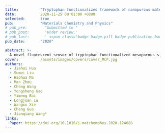```yaml
---
title:          "Tryptophan functionalized framework of nanoporous material as fluorescent sensor for trace detection of Zn2+ ions"
date:           2020-11-25 00:01:00 +0800
selected:       true
pub:            "Materials Chemistry and Physics"
# pub_pre:        "Submitted to "
# pub_post:       'Under review.'
# pub_last:       ' <span class="badge badge-pill badge-publication badge-success">Spotlight</span>'
pub_date:       "2020"

abstract: >-
  A novel fluorescent sensor of tryptophan functionalized mesoporous silica (Trp-Meso-Si) for detecting Zn2+ ion was designed by modifying the framework of nanoporous material with Tryptophan organic silicon source under the template via co-condensation method. Tryptophan organic silicon source was first synthesized by selecting natural amino acid as reagent via multi-steps reactions. The sensing material Trp-Meso-Si was well characterized by various spectroscopic techniques. The results indicate that material 5%-Trp-Meso-Si with low amounts of Tryptophan exhibits well-ordered one-dimensional hexagonal P6mm structure. However, the sample 15%-Trp-Meso-Si with high amounts of Tryptophan shows strongest fluorescent intensity at the same excited wavelength of 285 nm. All the materials Trp-Meso-Si indicate fluorescent signal at excited wavelength because of tryptophan as fluorophore moiety. In the fluorescent recognition experiments, Trp-Meso-Si could selectively and sensitively detect trace concentrations of Zn2+ ions in aqueous solution with satisfactory detection limits of 0.9 × 10−7 M. Tryptophan within the framework of mesoporous silica material showed strong affinity for Zn2+ ions according to a 3:1 ratio of [tryptophan] and [Zn2+] by plenty of groups with lone pair electrons.
cover:          /assets/images/covers/cover_MCP.jpg
authors:
  - Jiahui Hua
  - Sumei Liu
  - Haohua Ma
  - Man Zhou
  - Cheng Wang
  - Yongsheng Gao
  - Yimeng Bai
  - Longjuan Lu
  - Wangxu Xie
  - Cheng Guo
  - Jianqiang Wang*
links:
  Paper: https://doi.org/10.1016/j.matchemphys.2020.124088
---
```

